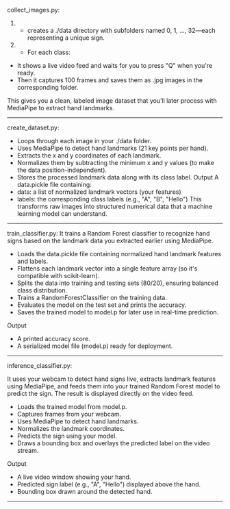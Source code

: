 collect_images.py:

1. - creates a ./data directory with subfolders named 0, 1, ..., 32—each representing a unique sign.
2. - For each class:

- It shows a live video feed and waits for you to press "Q" when you're ready.
- Then it captures 100 frames and saves them as .jpg images in the corresponding folder.

This gives you a clean, labeled image dataset that you’ll later process with MediaPipe to extract hand landmarks.

---

create_dataset.py:

- Loops through each image in your ./data folder.
- Uses MediaPipe to detect hand landmarks (21 key points per hand).
- Extracts the x and y coordinates of each landmark.
- Normalizes them by subtracting the minimum x and y values (to make the data position-independent).
- Stores the processed landmark data along with its class label.
  Output
  A data.pickle file containing:
- data: a list of normalized landmark vectors (your features)
- labels: the corresponding class labels (e.g., "A", "B", "Hello")
  This transforms raw images into structured numerical data that a machine learning model can understand.

---

train_classifier.py:
It trains a Random Forest classifier to recognize hand signs based on the landmark data you extracted earlier using MediaPipe.

- Loads the data.pickle file containing normalized hand landmark features and labels.
- Flattens each landmark vector into a single feature array (so it's compatible with scikit-learn).
- Splits the data into training and testing sets (80/20), ensuring balanced class distribution.
- Trains a RandomForestClassifier on the training data.
- Evaluates the model on the test set and prints the accuracy.
- Saves the trained model to model.p for later use in real-time prediction.

Output

- A printed accuracy score.
- A serialized model file (model.p) ready for deployment.

---

inference_classifier.py:

It uses your webcam to detect hand signs live, extracts landmark features using MediaPipe, and feeds them into your trained Random Forest model to predict the sign. The result is displayed directly on the video feed.

- Loads the trained model from model.p.
- Captures frames from your webcam.
- Uses MediaPipe to detect hand landmarks.
- Normalizes the landmark coordinates.
- Predicts the sign using your model.
- Draws a bounding box and overlays the predicted label on the video stream.

Output

- A live video window showing your hand.
- Predicted sign label (e.g., "A", "Hello") displayed above the hand.
- Bounding box drawn around the detected hand.

---
